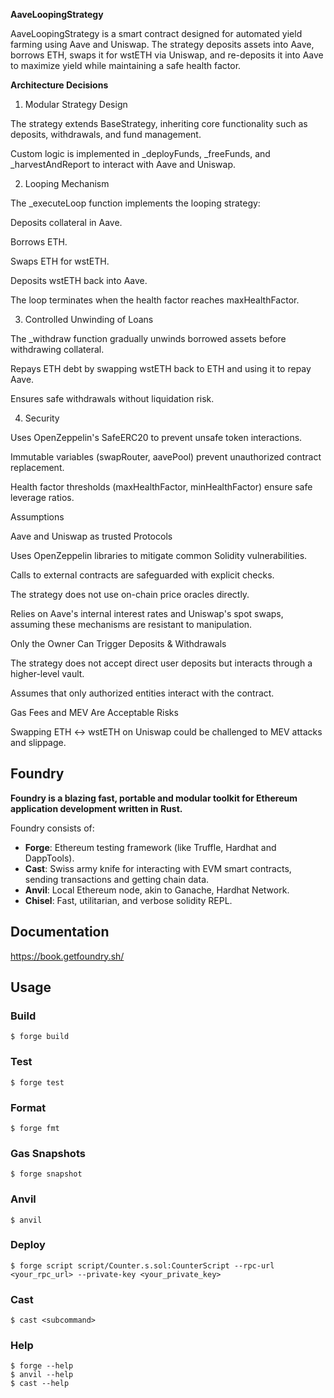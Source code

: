 **AaveLoopingStrategy**

AaveLoopingStrategy is a smart contract designed for automated yield farming using Aave and Uniswap. The strategy deposits assets into Aave, borrows ETH, swaps it for wstETH via Uniswap, and re-deposits it into Aave to maximize yield while maintaining a safe health factor.

**Architecture Decisions**

1. Modular Strategy Design

The strategy extends BaseStrategy, inheriting core functionality such as deposits, withdrawals, and fund management.

Custom logic is implemented in _deployFunds, _freeFunds, and _harvestAndReport to interact with Aave and Uniswap.

2. Looping Mechanism

The _executeLoop function implements the looping strategy:

Deposits collateral in Aave.

Borrows ETH.

Swaps ETH for wstETH.

Deposits wstETH back into Aave.

The loop terminates when the health factor reaches maxHealthFactor.

3. Controlled Unwinding of Loans

The _withdraw function gradually unwinds borrowed assets before withdrawing collateral.

Repays ETH debt by swapping wstETH back to ETH and using it to repay Aave.

Ensures safe withdrawals without liquidation risk.

4. Security

Uses OpenZeppelin's SafeERC20 to prevent unsafe token interactions.

Immutable variables (swapRouter, aavePool) prevent unauthorized contract replacement.

Health factor thresholds (maxHealthFactor, minHealthFactor) ensure safe leverage ratios.



Assumptions

Aave and Uniswap as trusted Protocols

Uses OpenZeppelin libraries to mitigate common Solidity vulnerabilities.

Calls to external contracts are safeguarded with explicit checks.

The strategy does not use on-chain price oracles directly.

Relies on Aave's internal interest rates and Uniswap's spot swaps, assuming these mechanisms are resistant to manipulation.

Only the Owner Can Trigger Deposits & Withdrawals

The strategy does not accept direct user deposits but interacts through a higher-level vault.

Assumes that only authorized entities interact with the contract.

Gas Fees and MEV Are Acceptable Risks

Swapping ETH <-> wstETH on Uniswap could be challenged to MEV attacks and slippage.








## Foundry

**Foundry is a blazing fast, portable and modular toolkit for Ethereum application development written in Rust.**

Foundry consists of:

-   **Forge**: Ethereum testing framework (like Truffle, Hardhat and DappTools).
-   **Cast**: Swiss army knife for interacting with EVM smart contracts, sending transactions and getting chain data.
-   **Anvil**: Local Ethereum node, akin to Ganache, Hardhat Network.
-   **Chisel**: Fast, utilitarian, and verbose solidity REPL.

## Documentation

https://book.getfoundry.sh/

## Usage

### Build

```shell
$ forge build
```

### Test

```shell
$ forge test
```

### Format

```shell
$ forge fmt
```

### Gas Snapshots

```shell
$ forge snapshot
```

### Anvil

```shell
$ anvil
```

### Deploy

```shell
$ forge script script/Counter.s.sol:CounterScript --rpc-url <your_rpc_url> --private-key <your_private_key>
```

### Cast

```shell
$ cast <subcommand>
```

### Help

```shell
$ forge --help
$ anvil --help
$ cast --help
```
